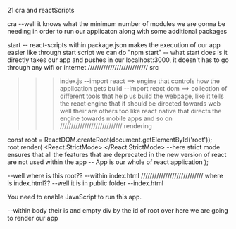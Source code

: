 21 cra and reactScripts

cra
--well it knows what the minimum number of modules we are gonna be needing in order to run our applicaton along with some additional packages 

start
-- react-scripts within package.json makes the execution of our app easier like through start script we can do "npm start"
-- what start does is it directly takes our app and pushes in our localhost:3000, it doesn't has to go through any wifi or internet 
///////////////////////////
src
>>>index.js
--import react ==> engine that controls how the application gets build
--import react dom ==> collection of different tools that help us build the webpage, like it tells the react engine that it should be directed towards web 
>>> well their are others too like react native that directs the engine towards mobile apps and so on
////////////////////////////
rendering 

const root = ReactDOM.createRoot(document.getElementById('root'));
root.render(
  <React.StrictMode>
    <App />
  </React.StrictMode>
--here strict mode ensures that all the features that are deprecated in the new version of react are not used within the app
-- App is our whole of react application
);

--well where is this root??
--within index.html
////////////////////////////
where is index.html??
--well it is in public folder 
--index.html
  <body>
    <noscript>You need to enable JavaScript to run this app.</noscript>
    <div id="root"></div>
  </body>

--within body their is and empty div by the id of root over here we are going to render our app